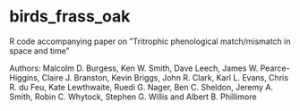 # birds_frass_oak
R code accompanying paper on "Tritrophic phenological match/mismatch in space and time"

Authors: Malcolm D. Burgess, Ken W. Smith, Dave Leech, James W. Pearce-Higgins, Claire J. Branston, Kevin Briggs, John R. Clark, Karl L. Evans, Chris R. du Feu, Kate Lewthwaite, Ruedi G. Nager, Ben C. Sheldon, Jeremy A. Smith, Robin C. Whytock, Stephen G. Willis and Albert B. Phillimore
